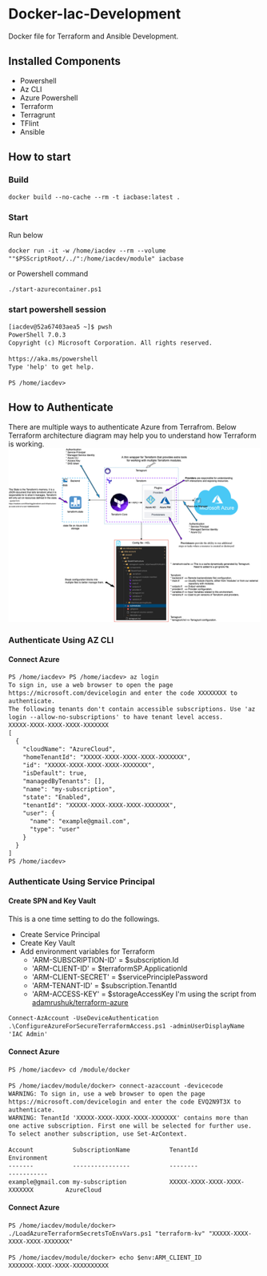 # Docker-Iac-Development
Docker file for Terraform and Ansible Development.

## Installed Components
* Powershell
* Az CLI
* Azure Powershell
* Terraform
* Terragrunt
* TFlint
* Ansible

## How to start

### Build
```
docker build --no-cache --rm -t iacbase:latest .
```

### Start
Run below
```
docker run -it -w /home/iacdev --rm --volume ""$PSScriptRoot/../":/home/iacdev/module" iacbase
```
or Powershell command
```
./start-azurecontainer.ps1
```

### start powershell session
```
[iacdev@52a67403aea5 ~]$ pwsh
PowerShell 7.0.3
Copyright (c) Microsoft Corporation. All rights reserved.

https://aka.ms/powershell
Type 'help' to get help.

PS /home/iacdev>
```

## How to Authenticate
There are multiple ways to authenticate Azure from Terrafrom. Below Terraform architecture diagram may help you to understand how Terraform is working.
![](../docs/images/02.terraform-architecture.png)

### Authenticate Using AZ CLI

#### Connect Azure
```
PS /home/iacdev> PS /home/iacdev> az login
To sign in, use a web browser to open the page https://microsoft.com/devicelogin and enter the code XXXXXXXX to authenticate.
The following tenants don't contain accessible subscriptions. Use 'az login --allow-no-subscriptions' to have tenant level access.
XXXXX-XXXX-XXXX-XXXX-XXXXXXX
[
  {
    "cloudName": "AzureCloud",
    "homeTenantId": "XXXXX-XXXX-XXXX-XXXX-XXXXXXX",
    "id": "XXXXX-XXXX-XXXX-XXXX-XXXXXXX",
    "isDefault": true,
    "managedByTenants": [],
    "name": "my-subscription",
    "state": "Enabled",
    "tenantId": "XXXXX-XXXX-XXXX-XXXX-XXXXXXX",
    "user": {
      "name": "example@gmail.com",
      "type": "user"
    }
  }
]
PS /home/iacdev> 
```

### Authenticate Using Service Principal

#### Create SPN and Key Vault
This is a one time setting to do the followings.
* Create Service Principal
* Create Key Vault
* Add environment variables for Terraform
    * 'ARM-SUBSCRIPTION-ID' = $subscription.Id
    * 'ARM-CLIENT-ID'       = $terraformSP.ApplicationId
    * 'ARM-CLIENT-SECRET'   = $servicePrinciplePassword
    * 'ARM-TENANT-ID'       = $subscription.TenantId
    * 'ARM-ACCESS-KEY'      = $storageAccessKey
I'm using the script from [adamrushuk/terraform-azure](https://github.com/adamrushuk)
```
Connect-AzAccount -UseDeviceAuthentication
.\ConfigureAzureForSecureTerraformAccess.ps1 -adminUserDisplayName 'IAC Admin'
```

#### Connect Azure
```
PS /home/iacdev> cd /module/docker

PS /home/iacdev/module/docker> connect-azaccount -devicecode
WARNING: To sign in, use a web browser to open the page https://microsoft.com/devicelogin and enter the code EVQ2N9T3X to authenticate.
WARNING: TenantId 'XXXXX-XXXX-XXXX-XXXX-XXXXXXX' contains more than one active subscription. First one will be selected for further use. To select another subscription, use Set-AzContext.

Account           SubscriptionName           TenantId                             Environment
-------           ----------------           --------                             -----------
example@gmail.com my-subscription            XXXXX-XXXX-XXXX-XXXX-XXXXXXX         AzureCloud
```

#### Connect Azure
```
PS /home/iacdev/module/docker> ./LoadAzureTerraformSecretsToEnvVars.ps1 "terraform-kv" "XXXXX-XXXX-XXXX-XXXX-XXXXXXX"

PS /home/iacdev/module/docker> echo $env:ARM_CLIENT_ID
XXXXXXX-XXXX-XXXX-XXXXXXXXXX
```